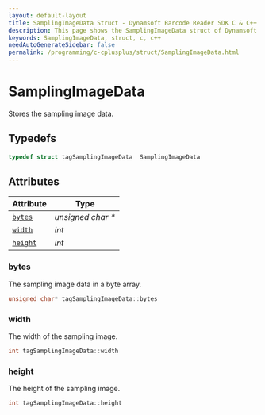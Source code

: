 ```yaml
---
layout: default-layout
title: SamplingImageData Struct - Dynamsoft Barcode Reader SDK C & C++ Edition
description: This page shows the SamplingImageData struct of Dynamsoft Barcode Reader SDK C & C++ Edition.
keywords: SamplingImageData, struct, c, c++
needAutoGenerateSidebar: false
permalink: /programming/c-cplusplus/struct/SamplingImageData.html
---
```



# SamplingImageData
Stores the sampling image data.

## Typedefs

```cpp
typedef struct tagSamplingImageData  SamplingImageData
```  

## Attributes
  
| Attribute | Type |
|---------- | ---- |
| [`bytes`](#bytes) | *unsigned char \** |
| [`width`](#width) | *int* |
| [`height`](#height) | *int* |


### bytes
The sampling image data in a byte array.
```cpp
unsigned char* tagSamplingImageData::bytes
```

### width
The width of the sampling image.
```cpp
int tagSamplingImageData::width
```

### height
The height of the sampling image.
```cpp
int tagSamplingImageData::height
```
